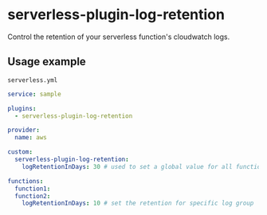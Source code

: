# serverless-plugin-log-retention
Control the retention of your serverless function's cloudwatch logs.

## Usage example
`serverless.yml`

```yml
service: sample

plugins:
  - serverless-plugin-log-retention

provider:
  name: aws

custom:
  serverless-plugin-log-retention:
    logRetentionInDays: 30 # used to set a global value for all functions

functions:
  function1:
  function2:
    logRetentionInDays: 10 # set the retention for specific log group
```

